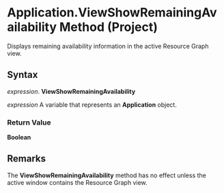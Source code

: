 
# Application.ViewShowRemainingAvailability Method (Project)

Displays remaining availability information in the active Resource Graph view.


## Syntax

 _expression_. **ViewShowRemainingAvailability**

 _expression_ A variable that represents an **Application** object.


### Return Value

 **Boolean**


## Remarks

The  **ViewShowRemainingAvailability** method has no effect unless the active window contains the Resource Graph view.

